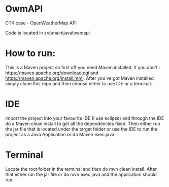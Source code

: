 # OwmAPI
CTK case - OpenWeatherMap API

Code is located in src\main\java\owmapi

# How to run:
This is a Maven project so first off you need Maven installed, if you don't : https://maven.apache.org/download.cgi
and https://maven.apache.org/install.html. 
After you've got Maven installed, simply clone this repo and then choose either to use IDE or a terminal.

# IDE
Import the project into your favourite IDE (I use eclipse) and through the IDE do a Maven clean install to get all the dependencies fixed.
Then either run the jar file that is located under the target folder or use the IDE to run the project as a Java Application or do Maven exec:java.

# Terminal
Locate the root folder in the terminal and then do mvn clean install. After that either run the jar file or do mvn exec:java and the application should run.
